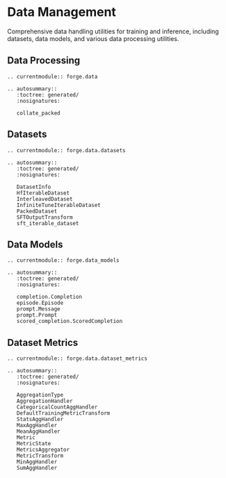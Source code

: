 # Data Management

Comprehensive data handling utilities for training and inference, including datasets, data models, and various data processing utilities.

## Data Processing

```{eval-rst}
.. currentmodule:: forge.data

.. autosummary::
   :toctree: generated/
   :nosignatures:

   collate_packed
```

## Datasets

```{eval-rst}
.. currentmodule:: forge.data.datasets

.. autosummary::
   :toctree: generated/
   :nosignatures:

   DatasetInfo
   HfIterableDataset
   InterleavedDataset
   InfiniteTuneIterableDataset
   PackedDataset
   SFTOutputTransform
   sft_iterable_dataset
```

## Data Models

```{eval-rst}
.. currentmodule:: forge.data_models

.. autosummary::
   :toctree: generated/
   :nosignatures:

   completion.Completion
   episode.Episode
   prompt.Message
   prompt.Prompt
   scored_completion.ScoredCompletion
```

## Dataset Metrics

```{eval-rst}
.. currentmodule:: forge.data.dataset_metrics

.. autosummary::
   :toctree: generated/
   :nosignatures:

   AggregationType
   AggregationHandler
   CategoricalCountAggHandler
   DefaultTrainingMetricTransform
   StatsAggHandler
   MaxAggHandler
   MeanAggHandler
   Metric
   MetricState
   MetricsAggregator
   MetricTransform
   MinAggHandler
   SumAggHandler
```
